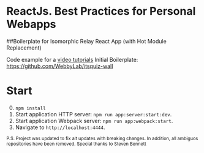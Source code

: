 # ReactJs. Best Practices for Personal Webapps
##Boilerplate for Isomorphic Relay React App (with Hot Module Replacement)

Code example for a [video tutorials](https://www.youtube.com/playlist?list=PLPgDBCA1Cb3Ngjpo21aFkdqVT2H0fZu3W) 
Initial Boilerplate: https://github.com/WebbyLab/itsquiz-wall

# Start
0. `npm install`
1. Start application HTTP server: `npm run app:server:start:dev`.
2. Start application Webpack server: `npm run app:webpack:start`.
3. Navigate to `http://localhost:4444`.

<sub>P.S. Project was updated to fix alt updates with breaking changes. In addition, all ambiguos repositories have been removed. Special thanks to Steven Bennett </sub>
